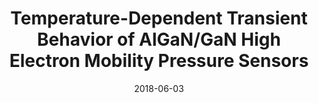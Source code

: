 ---
title: "Temperature-Dependent Transient Behavior of AlGaN/GaN High Electron Mobility Pressure Sensors"
collection: publications
permalink: /publication/2018-06-03-Pressure_3
date: 2018-06-03
venue: 'Solid-State Sensors, Actuators and Microsystems Workshop'
citation: 'Chapin, C.A., Dowling, K.M., Phan, H.P., Chen, R., and Senesky, D.G. ,&quot;Temperature-Dependent Transient Behavior of AlGaN/GaN High Electron Mobility Pressure Sensors,&quot; In Proceedings of Solid-State Sensors, Actuators and Microsystems Workshop, Hilton Head, SC, 2018.'
category: 'Pressure'

---